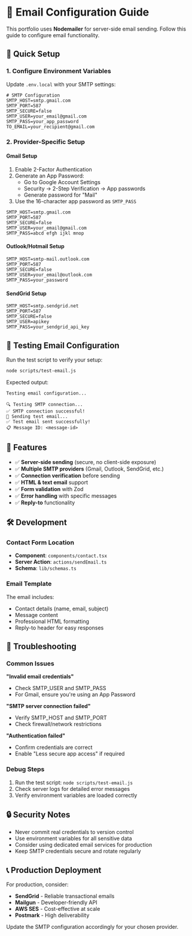 # 📧 Email Configuration Guide

This portfolio uses **Nodemailer** for server-side email sending. Follow this guide to configure email functionality.

## 🚀 Quick Setup

### 1. Configure Environment Variables

Update `.env.local` with your SMTP settings:

```env
# SMTP Configuration
SMTP_HOST=smtp.gmail.com
SMTP_PORT=587
SMTP_SECURE=false
SMTP_USER=your_email@gmail.com
SMTP_PASS=your_app_password
TO_EMAIL=your_recipient@gmail.com
```

### 2. Provider-Specific Setup

#### Gmail Setup
1. Enable 2-Factor Authentication
2. Generate an App Password:
   - Go to Google Account Settings
   - Security → 2-Step Verification → App passwords
   - Generate password for "Mail"
3. Use the 16-character app password as `SMTP_PASS`

```env
SMTP_HOST=smtp.gmail.com
SMTP_PORT=587
SMTP_SECURE=false
SMTP_USER=your_email@gmail.com
SMTP_PASS=abcd efgh ijkl mnop
```

#### Outlook/Hotmail Setup
```env
SMTP_HOST=smtp-mail.outlook.com
SMTP_PORT=587
SMTP_SECURE=false
SMTP_USER=your_email@outlook.com
SMTP_PASS=your_password
```

#### SendGrid Setup
```env
SMTP_HOST=smtp.sendgrid.net
SMTP_PORT=587
SMTP_SECURE=false
SMTP_USER=apikey
SMTP_PASS=your_sendgrid_api_key
```

## 🧪 Testing Email Configuration

Run the test script to verify your setup:

```bash
node scripts/test-email.js
```

Expected output:
```
Testing email configuration...

🔍 Testing SMTP connection...
✅ SMTP connection successful!
📧 Sending test email...
✅ Test email sent successfully!
📋 Message ID: <message-id>
```

## 🔧 Features

- ✅ **Server-side sending** (secure, no client-side exposure)
- ✅ **Multiple SMTP providers** (Gmail, Outlook, SendGrid, etc.)
- ✅ **Connection verification** before sending
- ✅ **HTML & text email** support
- ✅ **Form validation** with Zod
- ✅ **Error handling** with specific messages
- ✅ **Reply-to** functionality

## 🛠️ Development

### Contact Form Location
- **Component**: `components/contact.tsx`
- **Server Action**: `actions/sendEmail.ts`
- **Schema**: `lib/schemas.ts`

### Email Template
The email includes:
- Contact details (name, email, subject)
- Message content
- Professional HTML formatting
- Reply-to header for easy responses

## 🚨 Troubleshooting

### Common Issues

**"Invalid email credentials"**
- Check SMTP_USER and SMTP_PASS
- For Gmail, ensure you're using an App Password

**"SMTP server connection failed"**
- Verify SMTP_HOST and SMTP_PORT
- Check firewall/network restrictions

**"Authentication failed"**
- Confirm credentials are correct
- Enable "Less secure app access" if required

### Debug Steps
1. Run the test script: `node scripts/test-email.js`
2. Check server logs for detailed error messages
3. Verify environment variables are loaded correctly

## 🔒 Security Notes

- Never commit real credentials to version control
- Use environment variables for all sensitive data
- Consider using dedicated email services for production
- Keep SMTP credentials secure and rotate regularly

## 📞 Production Deployment

For production, consider:
- **SendGrid** - Reliable transactional emails
- **Mailgun** - Developer-friendly API
- **AWS SES** - Cost-effective at scale
- **Postmark** - High deliverability

Update the SMTP configuration accordingly for your chosen provider.